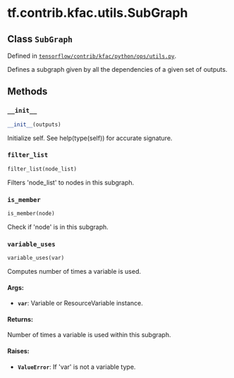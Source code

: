 <div itemscope itemtype="http://developers.google.com/ReferenceObject">
<meta itemprop="name" content="tf.contrib.kfac.utils.SubGraph" />
<meta itemprop="property" content="__init__"/>
<meta itemprop="property" content="filter_list"/>
<meta itemprop="property" content="is_member"/>
<meta itemprop="property" content="variable_uses"/>
</div>

# tf.contrib.kfac.utils.SubGraph

## Class `SubGraph`





Defined in [`tensorflow/contrib/kfac/python/ops/utils.py`](https://www.tensorflow.org/code/tensorflow/contrib/kfac/python/ops/utils.py).

Defines a subgraph given by all the dependencies of a given set of outputs.
  

## Methods

<h3 id="__init__"><code>__init__</code></h3>

``` python
__init__(outputs)
```

Initialize self.  See help(type(self)) for accurate signature.

<h3 id="filter_list"><code>filter_list</code></h3>

``` python
filter_list(node_list)
```

Filters 'node_list' to nodes in this subgraph.

<h3 id="is_member"><code>is_member</code></h3>

``` python
is_member(node)
```

Check if 'node' is in this subgraph.

<h3 id="variable_uses"><code>variable_uses</code></h3>

``` python
variable_uses(var)
```

Computes number of times a variable is used.

#### Args:

* <b>`var`</b>: Variable or ResourceVariable instance.


#### Returns:

Number of times a variable is used within this subgraph.


#### Raises:

* <b>`ValueError`</b>: If 'var' is not a variable type.



